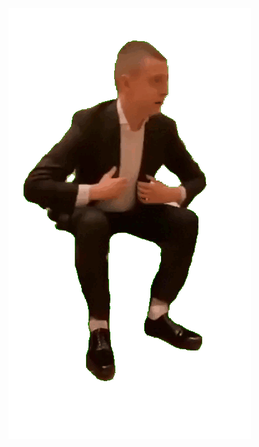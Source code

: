 ![alt text](https://github.com/Larinenok/aviapavlik/blob/main/back/avia/static/rest_framework/img/output-onlinegiftools.gif?raw=true)
